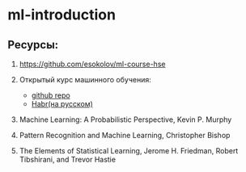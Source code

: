 # ml-introduction

 ## Ресурсы: 

1. https://github.com/esokolov/ml-course-hse
2. Открытый курс машинного обучения: 
    - [github repo](https://github.com/Yorko/mlcourse.ai)
    - [Habr(на русском)](https://habr.com/ru/company/ods/blog/322626/)

3. Machine Learning: A Probabilistic Perspective, Kevin P. Murphy
4. Pattern Recognition and Machine Learning, Christopher Bishop
5. The Elements of Statistical Learning, Jerome H. Friedman, Robert Tibshirani, and Trevor Hastie
